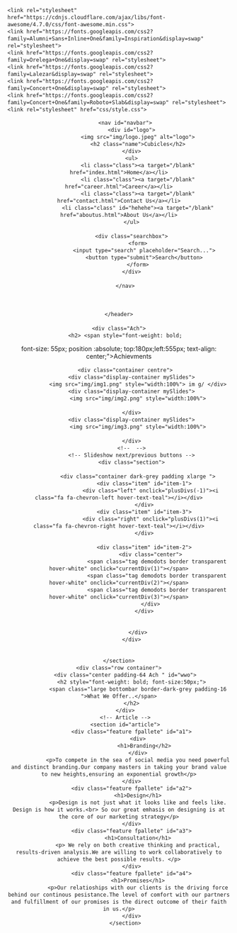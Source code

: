 <!DOCTYPE html>
<html lang="en">

<head>
    <meta charset="UTF-8">
    <meta http-equiv="X-UA-Compatible" content="IE=edge">
    <meta name="viewport" content="width=device-width, initial-scale=1.0">
    <title>Home</title>

    <link rel="stylesheet" href="https://cdnjs.cloudflare.com/ajax/libs/font-awesome/4.7.0/css/font-awesome.min.css">
    <link href="https://fonts.googleapis.com/css2?family=Alumni+Sans+Inline+One&family=Inspiration&display=swap" rel="stylesheet">
    <link href="https://fonts.googleapis.com/css2?family=Orelega+One&display=swap" rel="stylesheet">
    <link href="https://fonts.googleapis.com/css2?family=Lalezar&display=swap" rel="stylesheet">
    <link href="https://fonts.googleapis.com/css2?family=Concert+One&display=swap" rel="stylesheet">
    <link href="https://fonts.googleapis.com/css2?family=Concert+One&family=Roboto+Slab&display=swap" rel="stylesheet">
    <link rel="stylesheet" href="css/style.css">
</head>

<body>
    <header>

        <nav id="navbar">
            <div id="logo">
                <img src="img/logo.jpeg" alt="logo">
                <h2 class="name">Cubicles</h2>
            </div>
            <ul>
                <li class="class"><a target="/blank" href="index.html">Home</a></li>
                <li class="class"><a target="/blank" href="career.html">Career</a></li>
                <li class="class"><a target="/blank" href="contact.html">Contact Us</a></li>
                <li class="class" id="hehehe"><a target="/blank" href="aboutus.html">About Us</a></li>
            </ul>

            <div class="searchbox">
                <form>
                    <input type="search" placeholder="Search...">
                    <button type="submit">Search</button>
                </form>
            </div>

        </nav>



    </header>

    <div class="Ach">
        <h2> <span style="font-weight: bold;
  font-size: 55px; position :absolute; top:180px;left:555px; text-align: center;">Achievments</span></h2>
    </div>
    <section>

        <div class="container centre">
            <div class="display-container mySlides">
                <img src="img/img1.png" style="width:100%"> im g/ </div>
            <div class="display-container mySlides">
                <img src="img/img2.png" style="width:100%">

            </div>
            <div class="display-container mySlides">
                <img src="img/img3.png" style="width:100%">

            </div>
            <!--  -->
            <!-- Slideshow next/previous buttons -->
            <div class="section">

                <div class="container dark-grey padding xlarge ">
                    <div class="item" id="item-1">
                        <div class="left" onclick="plusDivs(-1)"><i class="fa fa-chevron-left hover-text-teal"></i></div>
                    </div>
                    <div class="item" id="item-3">
                        <div class="right" onclick="plusDivs(1)"><i class="fa fa-chevron-right hover-text-teal"></i></div>
                    </div>

                    <div class="item" id="item-2">
                        <div class="center">
                            <span class="tag demodots border transparent hover-white" onclick="currentDiv(1)"></span>
                            <span class="tag demodots border transparent hover-white" onclick="currentDiv(2)"></span>
                            <span class="tag demodots border transparent hover-white" onclick="currentDiv(3)"></span>
                        </div>
                    </div>


                </div>
            </div>


    </section>
    <div class="row container">
        <div class="center padding-64 Ach " id="wwo">
            <h2 style="font-weight: bold; font-size:50px;">
                <span class="large bottombar border-dark-grey padding-16 ">What We Offer..</span>
            </h2>
        </div>
        <!-- Article -->
        <section id="article">
            <div class="feature fpallete" id="a1">
                <div>
                    <h1>Branding</h2>
                </div>
                <p>To compete in the sea of social media you need powerful and distinct branding.Our company masters in taking your brand value to new heights,ensuring an exponential growth</p>
            </div>
            <div class="feature fpallete" id="a2">
                <h1>Design</h1>
                <p>Design is not just what it looks like and feels like. Design is how it works.<br> So our great emhasis on designing is at the core of our marketing strategy</p>
            </div>
            <div class="feature fpallete" id="a3">
                <h1>Consultation</h1>
                <p> We rely on both creative thinking and practical, results-driven analysis.We are willing to work collaboratively to achieve the best possible results. </p>
            </div>
            <div class="feature fpallete" id="a4">
                <h1>Promises</h1>
                <p>Our relatioships with our clients is the driving force behind our continous pesistance.The level of comfort with our partners and fulfillment of our promises is the direct outcome of their faith in us.</p>
            </div>
        </section>

</body>
<script>
    // Slideshow
    var slideIndex = 1;
    showDivs(slideIndex);

    function plusDivs(n) {
        showDivs(slideIndex += n);
    }

    function currentDiv(n) {
        showDivs(slideIndex = n);
    }

    function showDivs(n) {
        var i;
        var x = document.getElementsByClassName("mySlides");
        var dots = document.getElementsByClassName("demodots");
        if (n > x.length) {
            slideIndex = 1
        }
        if (n < 1) {
            slideIndex = x.length
        };
        for (i = 0; i < x.length; i++) {
            x[i].style.display = "none";
        }
        for (i = 0; i < dots.length; i++) {
            dots[i].className = dots[i].className.replace(" white", "");
        }
        x[slideIndex - 1].style.display = "block";
        dots[slideIndex - 1].className += " white";
    }
</script>

</html>
